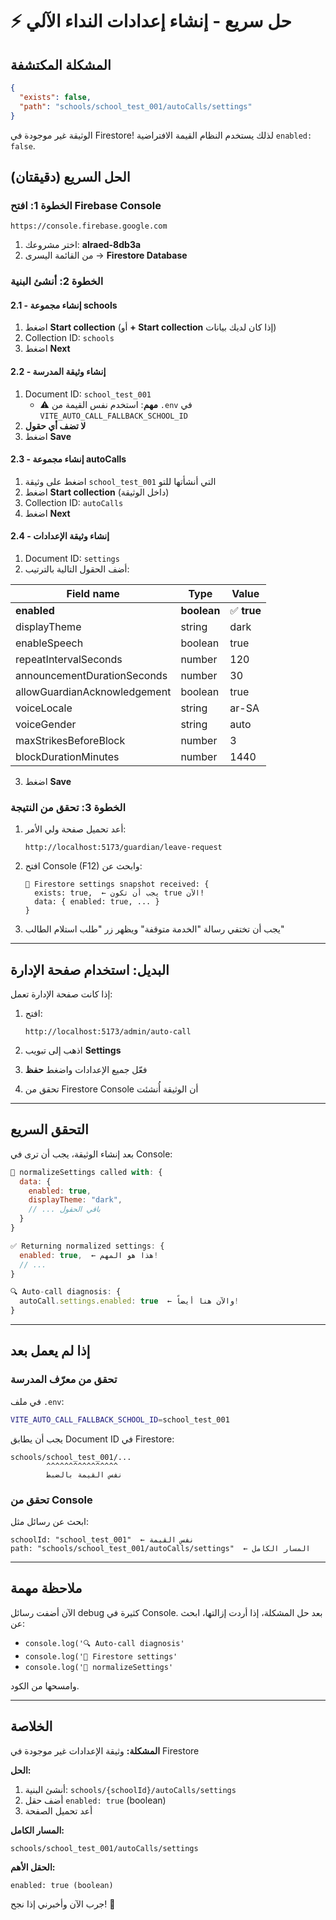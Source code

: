 # ⚡ حل سريع - إنشاء إعدادات النداء الآلي

## المشكلة المكتشفة

```json
{
  "exists": false,
  "path": "schools/school_test_001/autoCalls/settings"
}
```

الوثيقة غير موجودة في Firestore! لذلك يستخدم النظام القيمة الافتراضية `enabled: false`.

## الحل السريع (دقيقتان)

### الخطوة 1: افتح Firebase Console

```
https://console.firebase.google.com
```

1. اختر مشروعك: **alraed-8db3a**
2. من القائمة اليسرى → **Firestore Database**

### الخطوة 2: أنشئ البنية

#### 2.1 - إنشاء مجموعة schools

1. اضغط **Start collection** (أو **+ Start collection** إذا كان لديك بيانات)
2. Collection ID: `schools`
3. اضغط **Next**

#### 2.2 - إنشاء وثيقة المدرسة

1. Document ID: `school_test_001`
   - ⚠️ **مهم**: استخدم نفس القيمة من `.env` في `VITE_AUTO_CALL_FALLBACK_SCHOOL_ID`
2. **لا تضف أي حقول**
3. اضغط **Save**

#### 2.3 - إنشاء مجموعة autoCalls

1. اضغط على وثيقة `school_test_001` التي أنشأتها للتو
2. اضغط **Start collection** (داخل الوثيقة)
3. Collection ID: `autoCalls`
4. اضغط **Next**

#### 2.4 - إنشاء وثيقة الإعدادات

1. Document ID: `settings`
2. أضف الحقول التالية بالترتيب:

| Field name | Type | Value |
|------------|------|-------|
| **enabled** | **boolean** | ✅ **true** |
| displayTheme | string | dark |
| enableSpeech | boolean | true |
| repeatIntervalSeconds | number | 120 |
| announcementDurationSeconds | number | 30 |
| allowGuardianAcknowledgement | boolean | true |
| voiceLocale | string | ar-SA |
| voiceGender | string | auto |
| maxStrikesBeforeBlock | number | 3 |
| blockDurationMinutes | number | 1440 |

3. اضغط **Save**

### الخطوة 3: تحقق من النتيجة

1. أعد تحميل صفحة ولي الأمر:
   ```
   http://localhost:5173/guardian/leave-request
   ```

2. افتح Console (F12) وابحث عن:
   ```
   📡 Firestore settings snapshot received: {
     exists: true,  ← يجب أن تكون true الآن!
     data: { enabled: true, ... }
   }
   ```

3. يجب أن تختفي رسالة "الخدمة متوقفة" ويظهر زر "طلب استلام الطالب"

---

## البديل: استخدام صفحة الإدارة

إذا كانت صفحة الإدارة تعمل:

1. افتح:
   ```
   http://localhost:5173/admin/auto-call
   ```

2. اذهب إلى تبويب **Settings**

3. فعّل جميع الإعدادات واضغط **حفظ**

4. تحقق من Firestore Console أن الوثيقة أُنشئت

---

## التحقق السريع

بعد إنشاء الوثيقة، يجب أن ترى في Console:

```javascript
🔧 normalizeSettings called with: {
  data: {
    enabled: true,
    displayTheme: "dark",
    // ... باقي الحقول
  }
}

✅ Returning normalized settings: {
  enabled: true,  ← هذا هو المهم!
  // ...
}

🔍 Auto-call diagnosis: {
  autoCall.settings.enabled: true  ← والآن هنا أيضاً!
}
```

---

## إذا لم يعمل بعد

### تحقق من معرّف المدرسة

في ملف `.env`:
```bash
VITE_AUTO_CALL_FALLBACK_SCHOOL_ID=school_test_001
```

يجب أن يطابق Document ID في Firestore:
```
schools/school_test_001/...
        ^^^^^^^^^^^^^^^^
        نفس القيمة بالضبط
```

### تحقق من Console

ابحث عن رسائل مثل:
```
schoolId: "school_test_001"  ← نفس القيمة
path: "schools/school_test_001/autoCalls/settings"  ← المسار الكامل
```

---

## ملاحظة مهمة

الآن أضفت رسائل debug كثيرة في Console. بعد حل المشكلة، إذا أردت إزالتها، ابحث عن:
- `console.log('🔍 Auto-call diagnosis'`
- `console.log('📡 Firestore settings'`
- `console.log('🔧 normalizeSettings'`

وامسحها من الكود.

---

## الخلاصة

**المشكلة:** وثيقة الإعدادات غير موجودة في Firestore

**الحل:**
1. أنشئ البنية: `schools/{schoolId}/autoCalls/settings`
2. أضف حقل `enabled: true` (boolean)
3. أعد تحميل الصفحة

**المسار الكامل:**
```
schools/school_test_001/autoCalls/settings
```

**الحقل الأهم:**
```
enabled: true (boolean)
```

جرب الآن وأخبرني إذا نجح! 🚀
